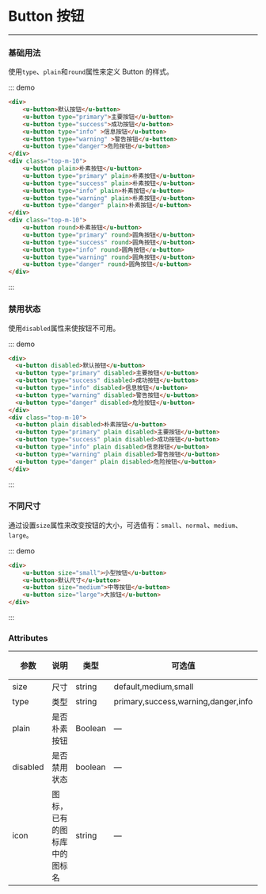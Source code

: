 <style>
.u-button{
  margin-right: 10px;
}
</style>

# Button 按钮
----
### 基础用法
使用```type```、```plain```和```round```属性来定义 Button 的样式。

::: demo
```html
<div>
    <u-button>默认按钮</u-button>
    <u-button type="primary">主要按钮</u-button>
    <u-button type="success">成功按钮</u-button>
    <u-button type="info" >信息按钮</u-button>
    <u-button type="warning" >警告按钮</u-button>
    <u-button type="danger">危险按钮</u-button>
</div>
<div class="top-m-10">
    <u-button plain>朴素按钮</u-button>
    <u-button type="primary" plain>朴素按钮</u-button>
    <u-button type="success" plain>朴素按钮</u-button>
    <u-button type="info" plain>朴素按钮</u-button>
    <u-button type="warning" plain>朴素按钮</u-button>
    <u-button type="danger" plain>朴素按钮</u-button>
</div>
<div class="top-m-10">
    <u-button round>朴素按钮</u-button>
    <u-button type="primary" round>圆角按钮</u-button>
    <u-button type="success" round>圆角按钮</u-button>
    <u-button type="info" round>圆角按钮</u-button>
    <u-button type="warning" round>圆角按钮</u-button>
    <u-button type="danger" round>圆角按钮</u-button>
</div>
```
:::

### 禁用状态

使用```disabled```属性来使按钮不可用。

::: demo
```html
<div>
  <u-button disabled>默认按钮</u-button>
  <u-button type="primary" disabled>主要按钮</u-button>
  <u-button type="success" disabled>成功按钮</u-button>
  <u-button type="info" disabled>信息按钮</u-button>
  <u-button type="warning" disabled>警告按钮</u-button>
  <u-button type="danger" disabled>危险按钮</u-button>
</div>
<div class="top-m-10">
  <u-button plain disabled>朴素按钮</u-button>
  <u-button type="primary" plain disabled>主要按钮</u-button>
  <u-button type="success" plain disabled>成功按钮</u-button>
  <u-button type="info" plain disabled>信息按钮</u-button>
  <u-button type="warning" plain disabled>警告按钮</u-button>
  <u-button type="danger" plain disabled>危险按钮</u-button>
</div>
```
:::


### 不同尺寸

通过设置```size```属性来改变按钮的大小，可选值有：```small```、```normal```、```medium```、```large```。

::: demo
```html
<div>
    <u-button size="small">小型按钮</u-button>
    <u-button>默认尺寸</u-button>
    <u-button size="medium">中等按钮</u-button>
    <u-button size="large">大按钮</u-button>
</div>
```
:::

### Attributes
| 参数      | 说明    | 类型      | 可选值       | 默认值   |
|---------- |-------- |---------- |-------------  |-------- |
| size     | 尺寸   | string  |   default,medium,small            |    —     |
| type     | 类型   | string    |   primary,success,warning,danger,info |     —    |
| plain     | 是否朴素按钮   | Boolean    | — | false   |
| disabled  | 是否禁用状态    | boolean   | —   | false   |
| icon  | 图标，已有的图标库中的图标名 | string   |  —  |  —  |
